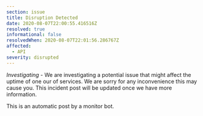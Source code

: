 ```yaml
---
section: issue
title: Disruption Detected
date: 2020-08-07T22:00:55.416516Z
resolved: true
informational: false
resolvedWhen: 2020-08-07T22:01:56.286767Z
affected:
  - API
severity: disrupted
---
```

*Investigating* - We are investigating a potential issue that might affect the uptime of one our of services. We are sorry for any inconvenience this may cause you. This incident post will be updated once we have more information.

This is an automatic post by a monitor bot.
        